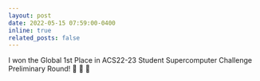 ```yaml
---
layout: post
date: 2022-05-15 07:59:00-0400
inline: true
related_posts: false
---
```


I won the Global 1st Place in ACS22-23 Student Supercomputer Challenge Preliminary Round! :tada: :tada: :tada:
